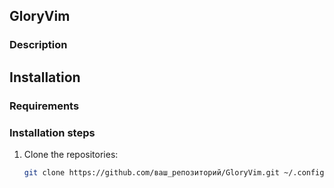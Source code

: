 ## GloryVim

### Description
<!-- Краткое описание конфигурации GloryVim, её целей и особенностей. -->

## Installation

### Requirements
<!-- Перечислите системные требования и зависимости для установки GloryVim. -->

### Installation steps
1. Clone the repositories:
   ```bash
   git clone https://github.com/ваш_репозиторий/GloryVim.git ~/.config/nvim

